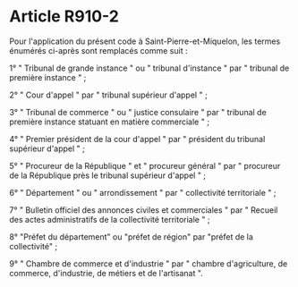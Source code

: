 # Article R910-2

<p>Pour l'application du présent code à Saint-Pierre-et-Miquelon, les termes énumérés ci-après sont remplacés comme suit :</p><p>1° " Tribunal de grande instance " ou " tribunal d'instance " par " tribunal de première instance " ;</p><p>2° " Cour d'appel " par " tribunal supérieur d'appel " ;</p><p>3° " Tribunal de commerce " ou " justice consulaire " par " tribunal de première instance statuant en matière commerciale " ;</p><p>4° " Premier président de la cour d'appel " par " président du tribunal supérieur d'appel " ;</p><p>5° " Procureur de la République " et " procureur général " par " procureur de la République près le tribunal supérieur d'appel " ;</p><p>6° " Département " ou " arrondissement " par " collectivité territoriale " ;</p><p>7° " Bulletin officiel des annonces civiles et commerciales " par " Recueil des actes administratifs de la collectivité territoriale " ;</p><p>8° "Préfet du département" ou "préfet de région" par "préfet de la collectivité" ;</p><p>9° " Chambre de commerce et d'industrie " par " chambre d'agriculture, de commerce, d'industrie, de métiers et de l'artisanat ".</p>